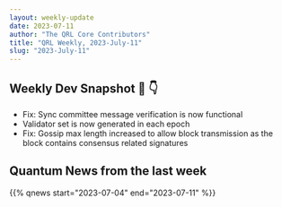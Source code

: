 ```yaml
---
layout: weekly-update
date: 2023-07-11
author: "The QRL Core Contributors"
title: "QRL Weekly, 2023-July-11"
slug: "2023-July-11"
---
```


## Weekly Dev Snapshot 📸 👇

- Fix: Sync committee message verification is now functional
- Validator set is now generated in each epoch
- Fix: Gossip max length increased to allow block transmission as the block contains consensus related signatures

<!--more-->

## Quantum News from the last week

{{% qnews start="2023-07-04" end="2023-07-11" %}}

